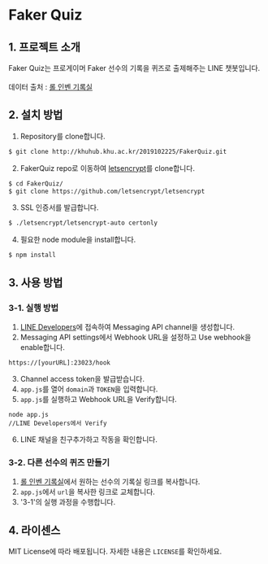 # Faker Quiz
## 1. 프로젝트 소개
Faker Quiz는 프로게이머 Faker 선수의 기록을 퀴즈로 출제해주는 LINE 챗봇입니다.<br><br>
데이터 출처 : [롤 인벤 기록실](http://lol.inven.co.kr/dataninfo/proteam/progamer.php?code=135)

## 2. 설치 방법
1. Repository를 clone합니다.<br>
``` bash
$ git clone http://khuhub.khu.ac.kr/2019102225/FakerQuiz.git
```
2. FakerQuiz repo로 이동하여 [letsencrypt](https://letsencrypt.org/ko/)를 clone합니다.<br>
``` bash
$ cd FakerQuiz/
$ git clone https://github.com/letsencrypt/letsencrypt
```
3. SSL 인증서를 발급합니다.<br>
```bash
$ ./letsencrypt/letsencrypt-auto certonly
```
4. 필요한 node module을 install합니다.<br>
```bash
$ npm install
```

## 3. 사용 방법
### 3-1. 실행 방법
1. [LINE Developers](https://developers.line.biz/en/)에 접속하여 Messaging API channel을 생성합니다.<br>
2. Messaging API settings에서 Webhook URL을 설정하고 Use webhook을 enable합니다.<br>
```
https://[yourURL]:23023/hook
```
3. Channel access token을 발급받습니다.<br>
4. `app.js`를 열어 `domain`과 `TOKEN`을 입력합니다.<br>
5. `app.js`를 실행하고 Webhook URL을 Verify합니다.<br>
```
node app.js
//LINE Developers에서 Verify
```
6. LINE 채널을 친구추가하고 작동을 확인합니다.<br>

### 3-2. 다른 선수의 퀴즈 만들기
1. [롤 인벤 기록실](http://lol.inven.co.kr/dataninfo/match/playerList.php)에서 원하는 선수의 기록실 링크를 복사합니다.<br>
2. `app.js`에서 `url`을 복사한 링크로 교체합니다.<br>
3. '3-1'의 실행 과정을 수행합니다.<br>

## 4. 라이센스
MIT License에 따라 배포됩니다. 자세한 내용은 `LICENSE`를 확인하세요.<br>